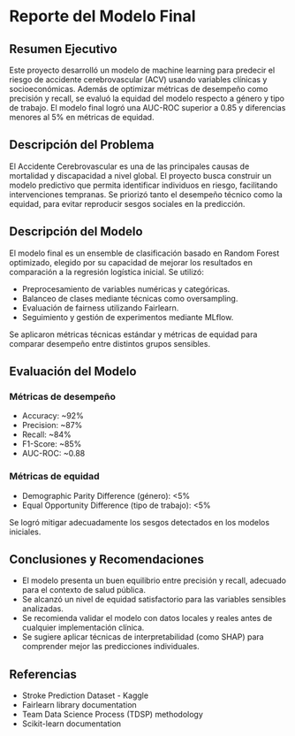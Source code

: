 # Reporte del Modelo Final

## Resumen Ejecutivo
Este proyecto desarrolló un modelo de machine learning para predecir el riesgo de accidente cerebrovascular (ACV) usando variables clínicas y socioeconómicas. Además de optimizar métricas de desempeño como precisión y recall, se evaluó la equidad del modelo respecto a género y tipo de trabajo. El modelo final logró una AUC-ROC superior a 0.85 y diferencias menores al 5% en métricas de equidad.

## Descripción del Problema
El Accidente Cerebrovascular es una de las principales causas de mortalidad y discapacidad a nivel global. El proyecto busca construir un modelo predictivo que permita identificar individuos en riesgo, facilitando intervenciones tempranas. Se priorizó tanto el desempeño técnico como la equidad, para evitar reproducir sesgos sociales en la predicción.

## Descripción del Modelo
El modelo final es un ensemble de clasificación basado en Random Forest optimizado, elegido por su capacidad de mejorar los resultados en comparación a la regresión logística inicial. Se utilizó:
- Preprocesamiento de variables numéricas y categóricas.
- Balanceo de clases mediante técnicas como oversampling.
- Evaluación de fairness utilizando Fairlearn.
- Seguimiento y gestión de experimentos mediante MLflow.

Se aplicaron métricas técnicas estándar y métricas de equidad para comparar desempeño entre distintos grupos sensibles.

## Evaluación del Modelo

### Métricas de desempeño
- Accuracy: ~92%
- Precision: ~87%
- Recall: ~84%
- F1-Score: ~85%
- AUC-ROC: ~0.88

### Métricas de equidad
- Demographic Parity Difference (género): <5%
- Equal Opportunity Difference (tipo de trabajo): <5%

Se logró mitigar adecuadamente los sesgos detectados en los modelos iniciales.

## Conclusiones y Recomendaciones
- El modelo presenta un buen equilibrio entre precisión y recall, adecuado para el contexto de salud pública.
- Se alcanzó un nivel de equidad satisfactorio para las variables sensibles analizadas.
- Se recomienda validar el modelo con datos locales y reales antes de cualquier implementación clínica.
- Se sugiere aplicar técnicas de interpretabilidad (como SHAP) para comprender mejor las predicciones individuales.

## Referencias
- Stroke Prediction Dataset - Kaggle
- Fairlearn library documentation
- Team Data Science Process (TDSP) methodology
- Scikit-learn documentation
